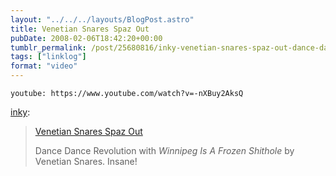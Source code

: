 ```yaml
---
layout: "../../../layouts/BlogPost.astro"
title: Venetian Snares Spaz Out
pubDate: 2008-02-06T18:42:20+00:00
tumblr_permalink: /post/25680816/inky-venetian-snares-spaz-out-dance-dance
tags: ["linklog"]
format: "video"
---
```


`youtube: https://www.youtube.com/watch?v=-nXBuy2AksQ`

[inky][1]:

> [Venetian Snares Spaz Out][2]
>
> Dance Dance Revolution with _Winnipeg Is A Frozen Shithole_ by Venetian Snares. Insane!

[1]: http://daily.boxofjunk.ws/post/25670778
[2]: http://www.youtube.com/watch?v=-nXBuy2AksQ
